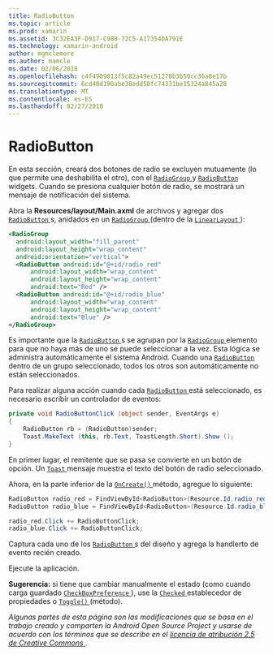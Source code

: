 ```yaml
---
title: RadioButton
ms.topic: article
ms.prod: xamarin
ms.assetid: 3C32EA3F-D917-C988-72C5-A17354DA791E
ms.technology: xamarin-android
author: mgmclemore
ms.author: mamcle
ms.date: 02/06/2018
ms.openlocfilehash: c4f4909813f5c82a49ec51278b3b50cc36a8e17b
ms.sourcegitcommit: 6cd40d190abe38edd50fc74331be15324a845a28
ms.translationtype: MT
ms.contentlocale: es-ES
ms.lasthandoff: 02/27/2018
---
```

# <a name="radiobutton"></a>RadioButton

En esta sección, creará dos botones de radio se excluyen mutuamente (lo que permite una deshabilita el otro), con el [ `RadioGroup` ](https://developer.xamarin.com/api/type/Android.Widget.RadioGroup/) y [ `RadioButton` ](https://developer.xamarin.com/api/type/Android.Widget.RadioButton/) widgets. Cuando se presiona cualquier botón de radio, se mostrará un mensaje de notificación del sistema.


Abra la **Resources/layout/Main.axml** de archivos y agregar dos [ `RadioButton` ](https://developer.xamarin.com/api/type/Android.Widget.RadioButton/)s, anidados en un [ `RadioGroup` ](https://developer.xamarin.com/api/type/Android.Widget.RadioGroup/) (dentro de la [ `LinearLayout` ](https://developer.xamarin.com/api/type/Android.Widget.LinearLayout/)):

```xml
<RadioGroup
  android:layout_width="fill_parent"
  android:layout_height="wrap_content"
  android:orientation="vertical">
  <RadioButton android:id="@+id/radio_red"
      android:layout_width="wrap_content"
      android:layout_height="wrap_content"
      android:text="Red" />
  <RadioButton android:id="@+id/radio_blue"
      android:layout_width="wrap_content"
      android:layout_height="wrap_content"
      android:text="Blue" />
</RadioGroup>
```

Es importante que la [ `RadioButton` ](https://developer.xamarin.com/api/type/Android.Widget.RadioButton/)s se agrupan por la [ `RadioGroup` ](https://developer.xamarin.com/api/type/Android.Widget.RadioGroup/) elemento para que no haya más de uno se puede seleccionar a la vez. Esta lógica se administra automáticamente el sistema Android. Cuando una [ `RadioButton` ](https://developer.xamarin.com/api/type/Android.Widget.RadioButton/) dentro de un grupo seleccionado, todos los otros son automáticamente no están seleccionados.

Para realizar alguna acción cuando cada [ `RadioButton` ](https://developer.xamarin.com/api/type/Android.Widget.RadioButton/) está seleccionado, es necesario escribir un controlador de eventos:

```csharp
private void RadioButtonClick (object sender, EventArgs e)
{
    RadioButton rb = (RadioButton)sender;
    Toast.MakeText (this, rb.Text, ToastLength.Short).Show ();
}
```

En primer lugar, el remitente que se pasa se convierte en un botón de opción.
Un [ `Toast` ](https://developer.xamarin.com/api/type/Android.Widget.Toast/) mensaje muestra el texto del botón de radio seleccionado.

Ahora, en la parte inferior de la [ `OnCreate()` ](https://developer.xamarin.com/api/member/Android.App.Activity.OnCreate/p/Android.OS.Bundle/Android.OS.PersistableBundle) método, agregue lo siguiente:

```csharp
RadioButton radio_red = FindViewById<RadioButton>(Resource.Id.radio_red);
RadioButton radio_blue = FindViewById<RadioButton>(Resource.Id.radio_blue);

radio_red.Click += RadioButtonClick;
radio_blue.Click += RadioButtonClick;
```

Captura cada uno de los [ `RadioButton` ](https://developer.xamarin.com/api/type/Android.Widget.RadioButton/)s del diseño y agrega la handlerto de evento recién creado.

Ejecute la aplicación.

**Sugerencia:** si tiene que cambiar manualmente el estado (como cuando carga guardado [ `CheckBoxPreference` ](https://developer.xamarin.com/api/type/Android.Preferences.CheckBoxPreference/)), use la [ `Checked` ](https://developer.xamarin.com/api/property/Android.Widget.CompoundButton.Checked/) establecedor de propiedades o [ `Toggle()` ](https://developer.xamarin.com/api/member/Android.Widget.CompoundButton.Toggle/) (método).

*Algunas partes de esta página son las modificaciones que se basa en el trabajo creado y comparten la Android Open Source Project y usarse de acuerdo con los términos que se describe en el*
[*licencia de atribución 2.5 de Creative Commons* ](http://creativecommons.org/licenses/by/2.5/). 
